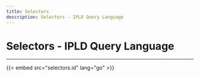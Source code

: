 ```yaml
---
title: Selectors
description: Selectors - IPLD Query Language
---
```


# Selectors - IPLD Query Language
---

{{< embed src="selectors.id" lang="go" >}}
